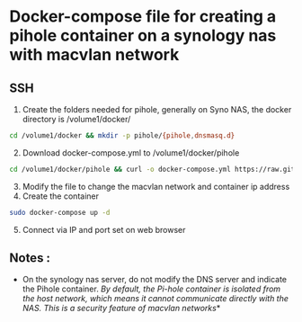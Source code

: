# Docker-compose file for creating a pihole container on a synology nas with macvlan network 
## SSH
1. Create the folders needed for pihole, generally on Syno NAS, the docker directory is /volume1/docker/
```bash
cd /volume1/docker && mkdir -p pihole/{pihole,dnsmasq.d}
```
2. Download docker-compose.yml to /volume1/docker/pihole
```bash
cd /volume1/docker/pihole && curl -o docker-compose.yml https://raw.githubusercontent.com/DeiLucri/pihole-nas-syno/main/docker-compose.yml
```
3.  Modify the file to change the macvlan network and container ip address
4.  Create the container 
```bash
sudo docker-compose up -d
```
5. Connect via IP and port set on web browser

## Notes :
- On the synology nas server, do not modify the DNS server and indicate the Pihole container. *By default, the Pi-hole container is isolated from the host network, which means it cannot communicate directly with the NAS. This is a security feature of macvlan networks**

